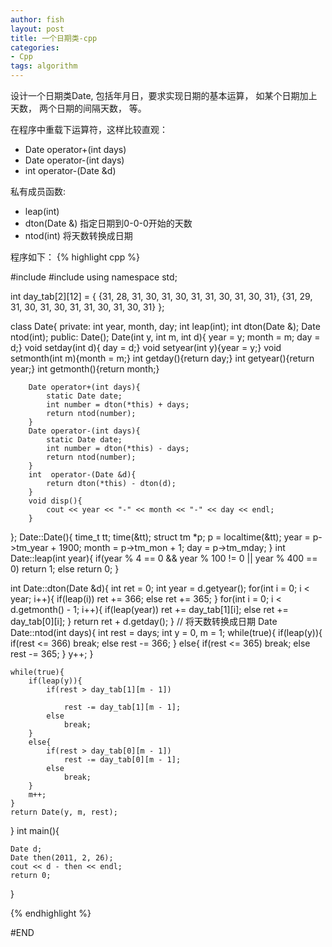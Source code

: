 ```yaml
---
author: fish
layout: post
title: 一个日期类-cpp
categories:
- Cpp 
tags: algorithm
---
```

设计一个日期类Date, 包括年月日，要求实现日期的基本运算， 如某个日期加上天数， 两个日期的间隔天数， 等。

在程序中重载下运算符，这样比较直观：

- Date operator+(int days)
- Date operator-(int days)
- int operator-(Date &d)

私有成员函数:

- leap(int)
- dton(Date &)  指定日期到0-0-0开始的天数
- ntod(int)     将天数转换成日期

<!--more-->
程序如下：
{% highlight cpp %}

#include<iostream>
#include<ctime>
using namespace std;

int day_tab[2][12] = { {31, 28, 31, 30, 31, 30, 31, 31, 30, 31, 30, 31},
                        {31, 29, 31, 30, 31, 30, 31, 31, 30, 31, 30, 31} };

class Date{
    private:
        int year, month, day;
        int leap(int);
        int dton(Date &);
        Date ntod(int);
    public:
        Date();
        Date(int y, int m, int d){ year = y; month = m; day = d;}
        void setday(int d){ day = d;}
        void setyear(int y){year = y;}
        void setmonth(int m){month = m;}
        int getday(){return day;}
        int getyear(){return year;}
        int getmonth(){return month;}

        Date operator+(int days){
            static Date date;
            int number = dton(*this) + days;
            return ntod(number);
        }
        Date operator-(int days){
            static Date date;
            int number = dton(*this) - days;
            return ntod(number);
        }
        int  operator-(Date &d){
            return dton(*this) - dton(d);
        }
        void disp(){
            cout << year << "-" << month << "-" << day << endl;
        }

};
Date::Date(){
    time_t tt;
    time(&tt);
    struct tm *p;
    p = localtime(&tt);
    year = p->tm_year + 1900;
    month = p->tm_mon + 1;
    day = p->tm_mday;
}
int Date::leap(int year){
    if(year % 4 == 0 && year % 100 != 0 || year % 400 == 0)
        return 1;
    else
        return 0;
}

int Date::dton(Date &d){
    int ret = 0;
    int year = d.getyear();
    for(int i = 0; i < year; i++){
        if(leap(i))
            ret += 366;
        else
            ret += 365;
    }
    for(int i = 0; i < d.getmonth() - 1; i++){
        if(leap(year))
            ret += day_tab[1][i];
        else
            ret += day_tab[0][i];
    }
    return ret + d.getday();
}
// 将天数转换成日期
Date Date::ntod(int days){
    int rest = days;
    int y = 0, m = 1;
    while(true){
        if(leap(y)){
            if(rest <= 366)
                break;
            else
                rest -= 366;
        }
        else{
            if(rest <= 365)
                break;
            else
                rest -= 365;
        }
        y++;
    }

    while(true){
        if(leap(y)){
            if(rest > day_tab[1][m - 1])

                rest -= day_tab[1][m - 1];
            else
                break;
        }
        else{
            if(rest > day_tab[0][m - 1])
                rest -= day_tab[0][m - 1];
            else
                break;
        }
        m++;
    }
    return Date(y, m, rest);
}
int main(){

    Date d;
    Date then(2011, 2, 26);
    cout << d - then << endl;
    return 0;
}

{% endhighlight %}

#END
